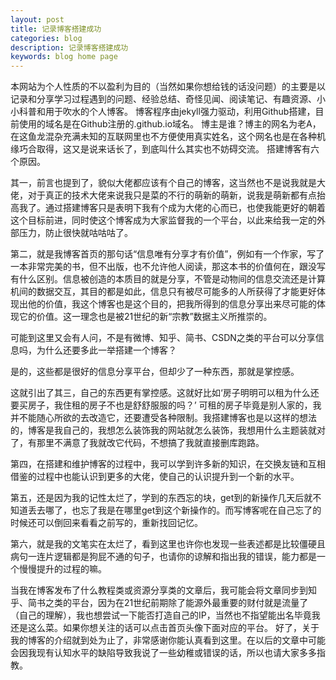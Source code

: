 ```yaml
---
layout: post
title: 记录博客搭建成功
categories: blog
description: 记录博客搭建成功
keywords: blog home page
---
```

本网站为个人性质的不以盈利为目的（当然如果你想给钱的话没问题）的主要是以记录和分享学习过程遇到的问题、经验总结、奇怪见闻、阅读笔记、有趣资源、小小科普和用于吹水的个人博客。
博客程序由jekyll强力驱动，利用Github搭建，目前使用的域名是在Github注册的.github.io域名。
博主是谁？博主的网名为老A，在这鱼龙混杂充满未知的互联网里也不方便使用真实姓名，这个网名也是在各种机缘巧合取得，这又是说来话长了，到底叫什么其实也不妨碍交流。
搭建博客有六个原因。

其一，前言也提到了，貌似大佬都应该有个自己的博客，这当然也不是说我就是大佬，对于真正的技术大佬来说我只是菜的不行的萌新的萌新，说我是萌新都有点抬高我了。通过搭建博客只是表明下我有个成为大佬的心而已，也使我能更好的朝着这个目标前进，同时使这个博客成为大家监督我的一个平台，以此来给我一定的外部压力，防止很快就咕咕咕了。

第二，就是我博客首页的那句话“信息唯有分享才有价值”，例如有一个作家，写了一本非常完美的书，但不出版，也不允许他人阅读，那这本书的价值何在，跟没写有什么区别。信息被创造的本质目的就是分享，不管是动物间的信息交流还是计算机间的数据交互，其目的都是如此，信息只有被尽可能多的人所获得了才能更好体现出他的价值，我这个博客也是这个目的，把我所得到的信息分享出来尽可能的体现它的价值。这一理念也是被21世纪的新“宗教”数据主义所推崇的。

可能到这里又会有人问，不是有微博、知乎、简书、CSDN之类的平台可以分享信息吗，为什么还要多此一举搭建一个博客？

是的，这些都是很好的信息分享平台，但却少了一种东西，那就是掌控感。

这就引出了其三，自己的东西更有掌控感。这就好比如‘房子明明可以租为什么还要买房子，我住租的房子不也是舒舒服服的吗？’ 可租的房子毕竟是别人家的，我并不能随心所欲的去改造它，还要遭受各种限制。我搭建博客也是以这样的想法的，博客是我自己的，我想怎么装饰我的网站就怎么装饰，我想用什么主题装就对了，有那里不满意了我就改它代码，不想搞了我就直接删库跑路。

第四，在搭建和维护博客的过程中，我可以学到许多新的知识，在交换友链和互相借鉴的过程中也能认识到更多的大佬，使自己的认识提升到一个新的水平。

第五，还是因为我的记性太烂了，学到的东西忘的块，get到的新操作几天后就不知道丢去哪了，也忘了我是在哪里get到这个新操作的。而写博客呢在自己忘了的时候还可以倒回来看看之前写的，重新找回记忆。

第六，就是我的文笔实在太烂了，看到这里也许你也发现一些表述都是比较僵硬且病句一连片逻辑都是狗屁不通的句子，也请你的谅解和指出我的错误，能力都是一个慢慢提升的过程的嘛。

当我在博客发布了什么教程类或资源分享类的文章后，我可能会将文章同步到知乎、简书之类的平台，因为在21世纪前期除了能源外最重要的财付就是流量了（自己的理解），我也想尝试一下能否打造自己的IP，当然也不指望能出名毕竟我还是这么菜。如果你想关注的话可以点击首页头像下面对应的平台。
好了，关于我的博客的介绍就到处为止了，非常感谢你能认真看到这里。在以后的文章中可能会因我现有认知水平的缺陷导致我说了一些幼稚或错误的话，所以也请大家多多指教。
